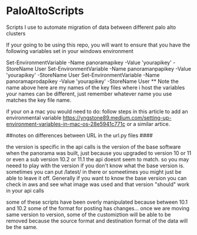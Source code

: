 # PaloAltoScripts
Scripts I use to automate migration of data between different palo alto clusters

If your going to be using this repo, you will want to ensure that you have the following variables set in your windows environment

Set-EnvironmentVariable -Name panoramapikey -Value 'yourapikey' -StoreName User
Set-EnvironmentVariable -Name panoramanpapikey -Value 'yourapikey' -StoreName User
Set-EnvironmentVariable -Name panoramaprodapikey -Value 'yourapikey' -StoreName User
** Note the name above here are my names of the key files where i host the variables  your names can be different, just remember whatever name you use matches the key file name.


if your on a mac you would need to do:
follow steps in this article to add  an environmental variable https://yngstone89.medium.com/setting-up-environment-variables-in-mac-os-28e5941c771c  or a similar artice. 

 ##notes on differences between URL in the url.py files ####
 
 the version is specific in the api calls is the version of the base software when the panorama was built, just because you upgraded to 
 version 10 or 11 or even a sub version 10.2 or 11.1 the api doesnt seem to match. so you may neeed to play with the version if you don't 
 know what the base version is. sometimes you can put /latest/ in there or someetimes you might just be able to leave it off. Generally 
 if you want to know the base version you can check in aws and see what image was used and that version "should" work in your api calls

 some of these scripts have been overly manipulated because between 10.1 and 10.2 some of the format for posting has changes... once we are moving same version to version, 
 some of the customiztion will be able to be removed because the source format and destination format of the data will be the same.
